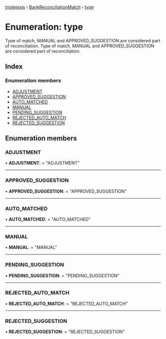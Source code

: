 [tripletexjs](../README.md) › [BankReconciliationMatch](../modules/bankreconciliationmatch.md) › [type](bankreconciliationmatch.type.md)

# Enumeration: type

Type of match, MANUAL and APPROVED_SUGGESTION are considered part of reconciliation.
Type of match, MANUAL and APPROVED_SUGGESTION are considered part of reconciliation.

## Index

### Enumeration members

* [ADJUSTMENT](bankreconciliationmatch.type.md#adjustment)
* [APPROVED_SUGGESTION](bankreconciliationmatch.type.md#approved_suggestion)
* [AUTO_MATCHED](bankreconciliationmatch.type.md#auto_matched)
* [MANUAL](bankreconciliationmatch.type.md#manual)
* [PENDING_SUGGESTION](bankreconciliationmatch.type.md#pending_suggestion)
* [REJECTED_AUTO_MATCH](bankreconciliationmatch.type.md#rejected_auto_match)
* [REJECTED_SUGGESTION](bankreconciliationmatch.type.md#rejected_suggestion)

## Enumeration members

###  ADJUSTMENT

• **ADJUSTMENT**: = "ADJUSTMENT"

___

###  APPROVED_SUGGESTION

• **APPROVED_SUGGESTION**: = "APPROVED_SUGGESTION"

___

###  AUTO_MATCHED

• **AUTO_MATCHED**: = "AUTO_MATCHED"

___

###  MANUAL

• **MANUAL**: = "MANUAL"

___

###  PENDING_SUGGESTION

• **PENDING_SUGGESTION**: = "PENDING_SUGGESTION"

___

###  REJECTED_AUTO_MATCH

• **REJECTED_AUTO_MATCH**: = "REJECTED_AUTO_MATCH"

___

###  REJECTED_SUGGESTION

• **REJECTED_SUGGESTION**: = "REJECTED_SUGGESTION"
